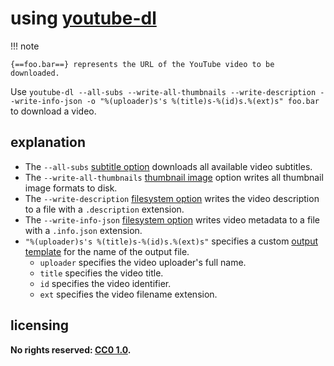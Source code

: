 # using [youtube-dl]

!!! note
    
    {==foo.bar==} represents the URL of the YouTube video to be downloaded.

Use `youtube-dl --all-subs --write-all-thumbnails --write-description --write-info-json -o "%(uploader)s's %(title)s-%(id)s.%(ext)s" foo.bar` to download a video.

## explanation

- The `--all-subs` [subtitle option](https://github.com/rg3/youtube-dl/blob/master/README.md#subtitle-options) downloads all available video subtitles.
- The `--write-all-thumbnails` [thumbnail image](https://github.com/rg3/youtube-dl/blob/master/README.md#thumbnail-images) option writes all thumbnail image formats to disk.
- The `--write-description` [filesystem option](https://github.com/rg3/youtube-dl/blob/master/README.md#filesystem-options) writes the video description to a file with a `.description` extension.
- The `--write-info-json` [filesystem option](https://github.com/rg3/youtube-dl/blob/master/README.md#filesystem-options) writes video metadata to a file with a `.info.json` extension.
- `"%(uploader)s's %(title)s-%(id)s.%(ext)s"` specifies a custom [output template](https://github.com/rg3/youtube-dl/blob/master/README.md#output-template) for the name of the output file.
    - `uploader` specifies the video uploader's full name.
    - `title` specifies the video title.
    - `id` specifies the video identifier.
    - `ext` specifies the video filename extension.

## licensing
**No rights reserved: [CC0 1.0](https://creativecommons.org/publicdomain/zero/1.0/).**

[youtube-dl]: https://rg3.github.io/youtube-dl/

